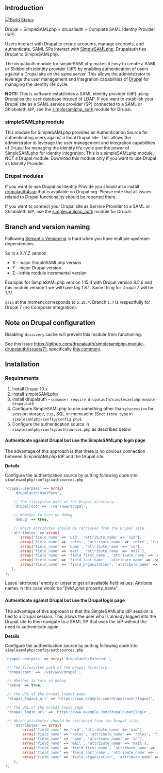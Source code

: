 ## Introduction

[![Build Status](https://travis-ci.com/drupalauth/simplesamlphp-module-drupalauth.svg?branch=main)](https://travis-ci.com/drupalauth/simplesamlphp-module-drupalauth)

Drupal + SimpleSAMLphp + drupalauth = Complete SAML Identity Provider (IdP)

Users interact with Drupal to create accounts, manage accounts, and authenticate. SAML SPs interact with [SimpleSAMLphp](https://simplesamlphp.org/). Drupalauth ties Drupal to SimpleSAMLphp.

The drupalauth module for simpleSAMLphp makes it easy to create a SAML or Shibboleth identity provider (IdP) by enabling authentication of users against a Drupal site on the same server. This allows the administrator to leverage the user management and integration capabilities of [Drupal](http://drupal.org) for managing the identity life cycle.

**NOTE:** This is software establishes a SAML identity provider (IdP) using Drupal as the user database instead of LDAP. If you want to establish your Drupal site as a SAML service provider (SP) connected to a SAML or Shibboleth IdP, see the [simplesamlphp_auth](https://www.drupal.org/project/simplesamlphp_auth) module for Drupal.

### simpleSAMLphp module

This module for SimpleSAMLphp provides an Authentication Source for authenticating users against a local Drupal site. This allows the administrator to leverage the user management and integration capabilities of Drupal for managing the identity life cycle and the power of SimpleSAMLphp for identity integration. This is a simpleSAMLphp module, NOT a Drupal module.
Download this module only if you want to use Drupal as Identity Provider.


### Drupal modules

If you want to use Drupal as Identity Provide you should also install [drupalauth4ssp](https://www.drupal.org/project/drupalauth4ssp) that is available on Drupal.org. Please note that all issues related to Drupal functionality should be reported there.

If you want to connect your Drupal site as Service Provider to a SAML or Shibboleth IdP, use the [simplesamlphp_auth](http://drupal.org/project/simplesamlphp_auth) module for Drupal.

## Branch and version naming

Following [Semantic Versioning](https://semver.org/) is hard when you have multiple upstream dependencies.

So in a X.Y.Z version:

- X - major SimpleSAMLphp version
- Y - major Drupal version
- Z - inthis module incremental version

Example: for SimpleSAMLphp version 1.15.4 with Drupal version 8.5.6 and this module version 1 we will have tag 1.8.1.
Same thing for Drupal 7 will be 1.7.1.

`main` at the moment corresponds to `2.10.*`. Branch `1.7` is respectfully for Drupal 7 (no Composer integration).

## Note on Drupal configuration

Disabling `discovery` cache will prevent this module from functioning.

See this issue <https://github.com/drupalauth/simplesamlphp-module-drupalauth/issues/71>, specifically
[this comment](https://github.com/drupalauth/simplesamlphp-module-drupalauth/issues/71#issuecomment-815725363).

## Installation

### Requirements

1. Install Drupal 10.x
2. Install simpleSAMLphp
3. Install drupalauth - `composer require drupalauth/simplesamlphp-module-drupalauth`
4. Configure SimpleSAMLphp to use something other than `phpsession` for session storage, e.g., SQL or memcache (See: `store.type` in `simplesamlphp/config/config.php`).
5. Configure the authentication source in `simplesamlphp/config/authsources.php` as described below.

#### Authenticate against Drupal but use the SimpleSAMLphp login page

The advantage of this approach is that there is no obvious connection between SimpleSAMLphp IdP and the Drupal site.

**Details**

Configure the authentication source by putting following code into `simplesamlphp/config/authsources.php`

```php
'drupal-userpass' => array(
    'drupalauth:UserPass',

    // The filesystem path of the Drupal directory.
    'drupalroot' => '/var/www/drupal',

    // Whether to turn on debug
    'debug' => true,

    // Which attributes should be retrieved from the Drupal site.
   'attributes' => array(
       array('field_name' => 'uid', 'attribute_name' => 'uid'),
       array('field_name' => 'roles', 'attribute_name' => 'roles', 'field_property' => 'target_id'),
       array('field_name' => 'name', 'attribute_name' => 'cn'),
       array('field_name' => 'mail', 'attribute_name' => 'mail'),
       array('field_name' => 'field_first_name', 'attribute_name' => 'givenName'),
       array('field_name' => 'field_last_name', 'attribute_name' => 'sn'),
       array('field_name' => 'field_organization', 'attribute_name' => 'ou', 'field_property' => 'target_id'),
   ),
),
```

Leave 'attributes' empty or unset to get all available field values. Attribute names in this case would be "$field_name:$property_name".

#### Authenticate against Drupal but use the Drupal login page

The advantage of this approach is that the SimpleSAMLphp IdP session is tied to a Drupal session. This allows the user who is already logged into the Drupal site to then navigate to a SAML SP that uses the IdP without the need to authenticate again.

**Details**

Configure the authentication source by putting following code into `simplesamlphp/config/authsources.php`

```php
'drupal-userpass' => array('drupalauth:External',

 // The filesystem path of the Drupal directory.
 'drupalroot' => '/var/www/drupal',

 // Whether to turn on debug
 'debug' => true,

 // the URL of the Drupal logout page
 'drupal_logout_url' => 'https://www.example.com/drupal/user/logout',

 // the URL of the Drupal login page
 'drupal_login_url' => 'https://www.example.com/drupal/user/login',

 // Which attributes should be retrieved from the Drupal site.
    'attributes' => array(
        array('field_name' => 'uid', 'attribute_name' => 'uid'),
        array('field_name' => 'roles', 'attribute_name' => 'roles', 'field_property' => 'target_id'),
        array('field_name' => 'name', 'attribute_name' => 'cn'),
        array('field_name' => 'mail', 'attribute_name' => 'mail'),
        array('field_name' => 'field_first_name', 'attribute_name' => 'givenName'),
        array('field_name' => 'field_last_name', 'attribute_name' => 'sn'),
        array('field_name' => 'field_organization', 'attribute_name' => 'ou', 'field_property' => 'target_id'),
    ),
),
```
